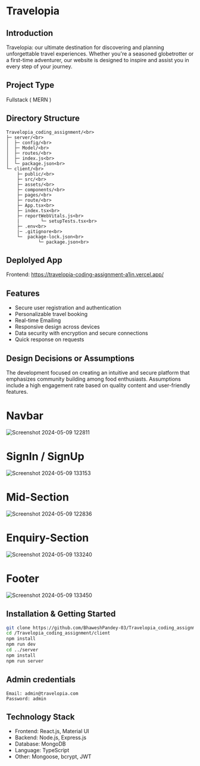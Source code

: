 # Travelopia

## Introduction
Travelopia: our ultimate destination for discovering and planning unforgettable travel experiences. Whether you're a seasoned globetrotter or a first-time adventurer, our website is designed to inspire and assist you in every step of your journey.
## Project Type
Fullstack ( MERN )

## Directory Structure
```
Travelopia_coding_assignment/<br>
├─ server/<br>
│  ├─ config/<br>
│  ├─ Model/<br>
│  ├─ routes/<br>
│  ├─ index.js<br>
│  └─ package.json<br>
└─ client/<br>
    ├─ public/<br>
    ├─ src/<br>
    ├─ assets/<br>
    ├─ components/<br>
    ├─ pages/<br>
    ├─ route/<br>
    ├─ App.tsx<br>
    ├─ index.tsx<br>
    ├─ reportWebVitals.js<br>
    |        └─ setupTests.tsx<br>
    ├─ .env<br>
    |─ .gitignore<br>
    └─  package-lock.json<br>
            └─ package.json<br>
```

## Deplolyed App
Frontend: https://travelopia-coding-assignment-a1in.vercel.app/

## Features
- Secure user registration and authentication
- Personalizable travel booking
- Real-time Emailing 
- Responsive design across devices
- Data security with encryption and secure connections
- Quick response on requests

## Design Decisions or Assumptions
The development focused on creating an intuitive and secure platform that emphasizes community building among food enthusiasts. Assumptions include a high engagement rate based on quality content and user-friendly features.

# Navbar
![Screenshot 2024-05-09 122811](https://github.com/BhaweshPandey-03/Travelopia_coding_assignment/assets/150121687/4fe89e02-c203-4d4c-a002-bed148f47930)

# SignIn / SignUp
![Screenshot 2024-05-09 133153](https://github.com/BhaweshPandey-03/Travelopia_coding_assignment/assets/150121687/0f1913a1-23fd-403f-a54c-72f3518b6462)

# Mid-Section
![Screenshot 2024-05-09 122836](https://github.com/BhaweshPandey-03/Travelopia_coding_assignment/assets/150121687/6c1d2ba7-3785-43af-9dc2-301af8c0f857)

# Enquiry-Section
![Screenshot 2024-05-09 133240](https://github.com/BhaweshPandey-03/Travelopia_coding_assignment/assets/150121687/fbf8726d-6511-4a23-9031-9b8555795728)

# Footer
![Screenshot 2024-05-09 133450](https://github.com/BhaweshPandey-03/Travelopia_coding_assignment/assets/150121687/579718f8-38a8-40ba-89f6-43e45c66cdfb)


## Installation & Getting Started
```bash
git clone https://github.com/BhaweshPandey-03/Travelopia_coding_assignment
cd /Travelopia_coding_assignment/client
npm install
npm run dev
cd ../server
npm install
npm run server
```

## Admin credentials
```
Email: admin@travelopia.com
Password: admin
```

## Technology Stack
- Frontend: React.js, Material UI
- Backend: Node.js, Express.js
- Database: MongoDB
- Language: TypeScript
- Other: Mongoose, bcrypt, JWT

